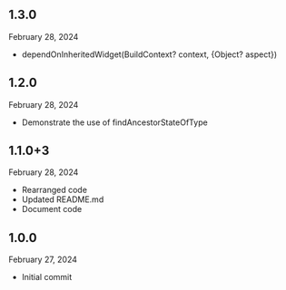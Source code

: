 
## 1.3.0
February 28, 2024
- dependOnInheritedWidget(BuildContext? context, {Object? aspect})

## 1.2.0
February 28, 2024
- Demonstrate the use of findAncestorStateOfType

## 1.1.0+3
February 28, 2024
- Rearranged code
- Updated README.md
- Document code

## 1.0.0
February 27, 2024
- Initial commit

